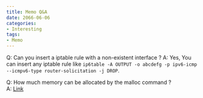 ```yaml
---
title: Memo Q&A
date: 2066-06-06
categories:
- Interesting
tags:
- Memo
---
```



Q: Can you insert a iptable rule with a non-existent interface ?
A: Yes, You can insert any iptable rule like 
	`ip6table -A OUTPUT -o abcdefg -p ipv6-icmp --icmpv6-type router-solicitation -j DROP`.


Q: How much memory can be allocated by the malloc command ?  
A: [Link](https://www.zhihu.com/question/20836462/answer/1750349532)  


